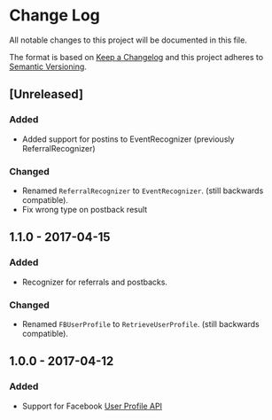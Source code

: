 # Change Log
All notable changes to this project will be documented in this file.

The format is based on [Keep a Changelog](http://keepachangelog.com/)
and this project adheres to [Semantic Versioning](http://semver.org/).

## [Unreleased]
### Added
- Added support for postins to EventRecognizer (previously ReferralRecognizer)

### Changed
- Renamed `ReferralRecognizer` to `EventRecognizer`. (still backwards compatible).
- Fix wrong type on postback result

## 1.1.0 - 2017-04-15
### Added
- Recognizer for referrals and postbacks.

### Changed
- Renamed `FBUserProfile` to `RetrieveUserProfile`. (still backwards compatible).

## 1.0.0 - 2017-04-12
### Added
- Support for Facebook [User Profile API](https://developers.facebook.com/docs/messenger-platform/user-profile)
